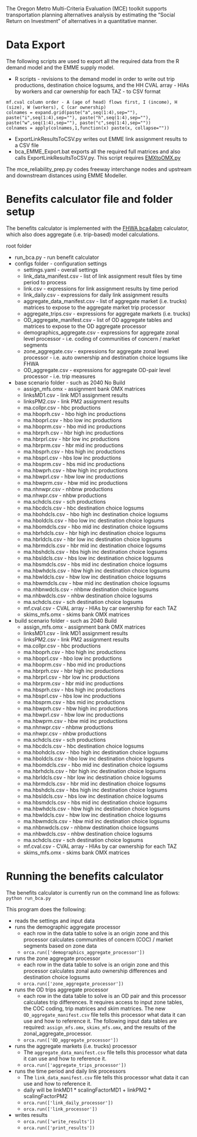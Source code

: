 The Oregon Metro Multi-Criteria Evaluation (MCE) toolkit supports transportation planning alternatives analysis by estimating the “Social Return on Investment” of alternatives in a quantitative manner.

# Data Export
The following scripts are used to export all the required data from the R demand model and the EMME supply model.
  - R scripts - revisions to the demand model in order to write out 
trip productions, destination choice logsums, and the HH CVAL array - HIAs by workers and car ownership for each TAZ - to CSV format

```
mf.cval column order - A (age of head) flows first, I (income), H (size), W (workers), C (car ownership)
colnames = expand.grid(paste("a",seq(1:4),sep=""), paste("i",seq(1:4),sep=""), paste("h",seq(1:4),sep=""), paste("w",seq(1:4),sep=""), paste("c",seq(1:4),sep=""))
colnames = apply(colnames,1,function(x) paste(x, collapse=""))

```

  - ExportLinkResultsToCSV.py writes out EMME link assignment results to a CSV file
  - bca_EMME_Export.bat exports all the required full matrices and also calls 
ExportLinkResultsToCSV.py.  This script requires [EMXtoOMX.py](https://github.com/bstabler/EMXtoOMX)

The mce_reliability_prep.py codes freeway interchange nodes and upstream and downstream distances using EMME Modeller.

# Benefits calculator file and folder setup
The benefits calculator is implemented with the [FHWA bca4abm](https://github.com/RSGInc/bca4abm) calculator, which also does aggregate (i.e. trip-based) model calculations.

root folder
  - run_bca.py - run benefit calculator
  - configs folder - configuration settings
      - settings.yaml - overall settings
      - link_data_manifest.csv - list of link assignment result files by time period to process
      - link.csv - expressions for link assignment results by time period
      - link_daily.csv - expressions for daily link assignment results
      - aggregate_data_manifest.csv - list of aggregate market (i.e. trucks) matrices to expose to the aggregate market trip processor
      - aggregate_trips.csv - expressions for aggregate markets (i.e. trucks)
      - OD_aggregate_manifest.csv - list of OD aggregate tables and matrices to expose to the OD aggregate processor
      - demographics_aggregate.csv - expressions for aggregate zonal level processor - i.e. coding of communities of concern / market segments
      - zone_aggregate.csv - expressions for aggregate zonal level processor - i.e. auto ownership and destination choice logsums like FHWA
      - OD_aggregate.csv - expressions for aggregate OD-pair level processor - i.e. trip measures
  - base scenario folder - such as 2040 No Build
      - assign_mfs.omx - assignment bank OMX matrices
      - linksMD1.csv - link MD1 assignment results
      - linksPM2.csv - link PM2 assignment results
      - ma.collpr.csv - hbc productions
      - ma.hboprh.csv - hbo high inc productions
      - ma.hboprl.csv - hbo low inc productions
      - ma.hboprm.csv - hbo mid inc productions
      - ma.hbrprh.csv - hbr high inc productions
      - ma.hbrprl.csv - hbr low inc productions
      - ma.hbrprm.csv - hbr mid inc productions
      - ma.hbsprh.csv - hbs high inc productions
      - ma.hbsprl.csv - hbs low inc productions
      - ma.hbsprm.csv - hbs mid inc productions
      - ma.hbwprh.csv - hbw high inc productions
      - ma.hbwprl.csv - hbw low inc productions
      - ma.hbwprm.csv - hbw mid inc productions
      - ma.nhnwpr.csv - nhbnw productions
      - ma.nhwpr.csv - nhbw productions
      - ma.schdcls.csv - sch productions
      - ma.hbcdcls.csv - hbc destination choice logsums
      - ma.hbohdcls.csv - hbo high inc destination choice logsums
      - ma.hboldcls.csv - hbo low inc destination choice logsums
      - ma.hbomdcls.csv - hbo mid inc destination choice logsums
      - ma.hbrhdcls.csv - hbr high inc destination choice logsums
      - ma.hbrldcls.csv - hbr low inc destination choice logsums
      - ma.hbrmdcls.csv - hbr mid inc destination choice logsums
      - ma.hbshdcls.csv - hbs high inc destination choice logsums
      - ma.hbsldcls.csv - hbs low inc destination choice logsums
      - ma.hbsmdcls.csv - hbs mid inc destination choice logsums
      - ma.hbwhdcls.csv - hbw high inc destination choice logsums
      - ma.hbwldcls.csv - hbw low inc destination choice logsums
      - ma.hbwmdcls.csv - hbw mid inc destination choice logsums
      - ma.nhbnwdcls.csv - nhbnw destination choice logsums
      - ma.nhbwdcls.csv - nhbw destination choice logsums
      - ma.schdcls.csv - sch destination choice logsums
      - mf.cval.csv - CVAL array - HIAs by car ownership for each TAZ
      - skims_mfs.omx - skims bank OMX matrices
  - build scenario folder - such as 2040 Build
      - assign_mfs.omx - assignment bank OMX matrices
      - linksMD1.csv - link MD1 assignment results
      - linksPM2.csv - link PM2 assignment results
      - ma.collpr.csv - hbc productions
      - ma.hboprh.csv - hbo high inc productions
      - ma.hboprl.csv - hbo low inc productions
      - ma.hboprm.csv - hbo mid inc productions
      - ma.hbrprh.csv - hbr high inc productions
      - ma.hbrprl.csv - hbr low inc productions
      - ma.hbrprm.csv - hbr mid inc productions
      - ma.hbsprh.csv - hbs high inc productions
      - ma.hbsprl.csv - hbs low inc productions
      - ma.hbsprm.csv - hbs mid inc productions
      - ma.hbwprh.csv - hbw high inc productions
      - ma.hbwprl.csv - hbw low inc productions
      - ma.hbwprm.csv - hbw mid inc productions
      - ma.nhnwpr.csv - nhbnw productions
      - ma.nhwpr.csv - nhbw productions
      - ma.schdcls.csv - sch productions
      - ma.hbcdcls.csv - hbc destination choice logsums
      - ma.hbohdcls.csv - hbo high inc destination choice logsums
      - ma.hboldcls.csv - hbo low inc destination choice logsums
      - ma.hbomdcls.csv - hbo mid inc destination choice logsums
      - ma.hbrhdcls.csv - hbr high inc destination choice logsums
      - ma.hbrldcls.csv - hbr low inc destination choice logsums
      - ma.hbrmdcls.csv - hbr mid inc destination choice logsums
      - ma.hbshdcls.csv - hbs high inc destination choice logsums
      - ma.hbsldcls.csv - hbs low inc destination choice logsums
      - ma.hbsmdcls.csv - hbs mid inc destination choice logsums
      - ma.hbwhdcls.csv - hbw high inc destination choice logsums
      - ma.hbwldcls.csv - hbw low inc destination choice logsums
      - ma.hbwmdcls.csv - hbw mid inc destination choice logsums
      - ma.nhbnwdcls.csv - nhbnw destination choice logsums
      - ma.nhbwdcls.csv - nhbw destination choice logsums
      - ma.schdcls.csv - sch destination choice logsums
      - mf.cval.csv - CVAL array - HIAs by car ownership for each TAZ
      - skims_mfs.omx - skims bank OMX matrices

# Running the benefits calculator
The benefits calculator is currently run on the command line as follows: ```python run_bca.py```

This program does the following:
  - reads the settings and input data 
  - runs the demographic aggregate processor
    - each row in the data table to solve is an origin zone and this processor calculates communities of concern (COC) / market segments based on zone data
    - ```orca.run(['demographics_aggregate_processor'])```
  - runs the zone aggregate processor
    - each row in the data table to solve is an origin zone and this processor calculates zonal auto ownership differences and destination choice logsums
    - ```orca.run(['zone_aggregate_processor'])```
  - runs the OD trips aggregate processor 
    - each row in the data table to solve is an OD pair and this processor calculates trip differences.  It requires access to input zone tables, the COC coding, trip matrices and skim matrices.  The new ```OD_aggregate_manifest.csv``` file tells this processor what data it can use and how to reference it.  The following input data tables are required: ```assign_mfs.omx```, ```skims_mfs.omx```, and the results of the zonal_aggregate_processor.  
    - ```orca.run(['OD_aggregate_processor'])```
  - runs the aggregate markets (i.e. trucks) processor
    - The ```aggregate_data_manifest.csv``` file tells this processor what data it can use and how to reference it.    
    - ```orca.run(['aggregate_trips_processor'])```
  - runs the time period and daily link processors
    - The ```link_data_manifest.csv``` file tells this processor what data it can use and how to reference it.    
    - daily will be linkMD1 * scalingFactorMD1 + linkPM2 * scalingFactorPM2
    - ```orca.run(['link_daily_processor'])```
    - ```orca.run(['link_processor'])```
  - writes results
    - ```orca.run(['write_results'])```
    - ```orca.run(['print_results'])```
